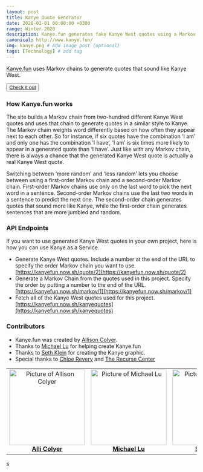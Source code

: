 ```yaml
---
layout: post
title: Kanye Quote Generator
date: 2020-02-01 00:00:00 +0300
range: Winter 2020
description: Kanye.fun generates fake Kanye West quotes using a Markov chain.
canonical: http://www.kanye.fun/
img: kanye.png # Add image post (optional)
tags: [Technology] # add tag
---
```


[Kanye.fun](www.kanye.fun) uses Markov chains to generate quotes that sound like Kanye
West.

<button class="button">[Check it out](http://www.kanye.fun/)</button>

### How Kanye.fun works

The site builds a Markov chain from two-hundred different Kanye West
quotes and uses that chain to generate quotes in a similar style to
Kanye. The Markov chain weights word differently based on how often they
appear next to each other. So for instance, if six quotes have the
combination ‘I am’ and only one has the combination ‘I have’, ‘I am’ is
six times more likely to appear in a generated quote than ‘I have’. Just
like with any Markov chain, there is always a chance that the generated
Kanye West quote is actually a real Kanye West quote.

Switching between ‘more random’ and ‘less random’ lets you choose
between using a first-order Markov chain and a second-order Markov
chain. First-order Markov chains use only on the last word to pick the
next word in a sentence. Second-order Markov chains use the last two
words in a sentence to predict the next one. The second-order chain
generates quotes that sound more like Kanye, while the first-order chain
generates sentences that are more jumbled and random.

### API Endpoints

If you want to use generated Kanye West quotes in your own project, here is how you can use Kanye as a Service.

- Generate Kanye West quotes. Include a number at the end of the URL to specify the order Markov chain you want to use. [https://kanyefun.now.sh/quote/2](https://kanyefun.now.sh/quote/2)
- Generate a Markov Chain from the quotes used in this project. Specify the order by putting a number to the end of the URL. [https://kanyefun.now.sh/markov/1](https://kanyefun.now.sh/markov/1)
- Fetch all of the Kanye West quotes used for this project. [https://kanyefun.now.sh/kanyequotes](https://kanyefun.now.sh/kanyequotes)

### Contributors

- Kanye.fun was created by [Allison Colyer](https://twitter.com/AlliColyer).
- Thanks to [Michael Lu](https://github.com/michaelwlu) for helping create Kanye.fun
- Thanks to [Seth Klein](https://www.linkedin.com/in/sethaklein/) for creating the Kanye graphic.
- Special thanks to [Chloe Revery](https://github.com/chloerevery) and [The Recurse Center](https://www.recurse.com/)

<table>
  <tr>
    <td align="center"><a href="https://github.com/allicolyer"><img src="https://avatars1.githubusercontent.com/u/11083917?s=460&v=4" width="200px;" alt="Picture of Allison Colyer"/><br /><b>Alli Colyer</b></a></td>
    <td align="center"><a href="https://github.com/michaelwlu"><img src="https://avatars1.githubusercontent.com/u/9114194?s=460&v=4" width="200px;" alt="Picture of Michael Lu"/><br /><b>Michael Lu</b></a></td>
    <td align="center"><a href="https://www.linkedin.com/in/sethaklein/"><img src="https://media-exp1.licdn.com/dms/image/C5603AQFKfGxEaciQ8A/profile-displayphoto-shrink_200_200/0?e=1597276800&v=beta&t=8Bs044I3ajVnaxXAtr9DjACvNK-YuCSJXlualo4NXtA" width="200px;" alt="Picture of Seth Klein"/><br /><b>Seth Klein</b></a></td>
    <td align="center"><a href="https://github.com/chloerevery"><img src="https://avatars3.githubusercontent.com/u/6632604?s=460&v=4" width="200px;" alt="Picture of Chloe Revery"/><br /><b>Chloe Revery</b></a></td>
    <td align="center"><a href="https://www.recurse.com/"><img src="https://d29xw0ra2h4o4u.cloudfront.net/assets/logo_square-051508b5ecf8868635aea567bb86f423f4d1786776e5dfce4adf2bc7edf05804.png" width="200px;" alt="Recurse Logo"/><br /><b>Recurse Center</b></a></td>
  </tr>
</table>
s
